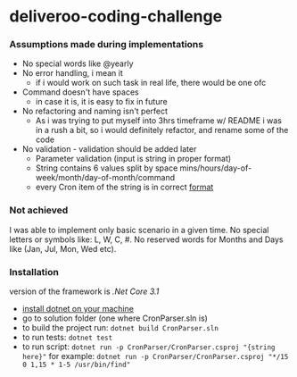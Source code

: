 # deliveroo-coding-challenge

### Assumptions made during implementations
- No special words like @yearly
- No error handling, i mean it
    - if i would work on such task in real life, there would be one ofc
- Command doesn't have spaces
    - in case it is, it is easy to fix in future
- No refactoring and naming isn't perfect
    - As i was trying to put myself into 3hrs timeframe w/ README i was in a rush a bit, so i would definitely refactor, and rename some of the code
- No validation - validation should be added later
    - Parameter validation (input is string in proper format)
    - String contains 6 values split by space mins/hours/day-of-week/month/day-of-month/command
    - every Cron item of the string is in correct [format](https://docs.oracle.com/cd/E12058_01/doc/doc.1014/e12030/cron_expressions.htm)


### Not achieved

I was able to implement only basic scenario in a given time. No special letters or symbols like: L, W, C, #. No reserved words for Months and Days like (Jan, Jul, Mon, Wed etc). 

### Installation
version of the framework is *.Net Core 3.1*

- [install dotnet on your machine](https://docs.microsoft.com/en-us/dotnet/core/install/)
- go to solution folder (one where CronParser.sln is)
- to build the project run: `dotnet build CronParser.sln`
- to run tests: `dotnet test`
- to run script: `dotnet run -p CronParser/CronParser.csproj "{string here}"`
    for example: `dotnet run -p CronParser/CronParser.csproj "*/15 0 1,15 * 1-5 /usr/bin/find"`